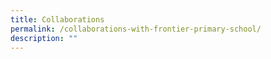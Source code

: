 ```yaml
---
title: Collaborations
permalink: /collaborations-with-frontier-primary-school/
description: ""
---
```

